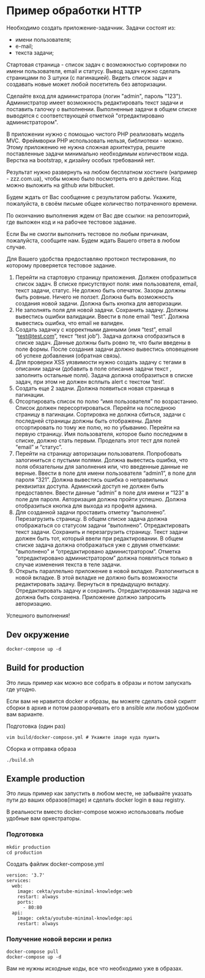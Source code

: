 # Пример обработки HTTP

Необходимо создать приложение-задачник.
Задачи состоят из:
- имени пользователя;
- е-mail;
- текста задачи;
 
Стартовая страница - список задач с возможностью сортировки по имени пользователя, email и статусу. 
Вывод задач нужно сделать страницами по 3 штуки (с пагинацией). 
Видеть список задач и создавать новые может любой посетитель без авторизации.
 
Сделайте вход для администратора (логин "admin", пароль "123"). 
Администратор имеет возможность редактировать текст задачи и поставить галочку о выполнении. 
Выполненные задачи в общем списке выводятся с соответствующей отметкой "отредактировано администратором".
 
В приложении нужно с помощью чистого PHP реализовать модель MVC. Фреймворки PHP использовать нельзя, библиотеки - можно. 
Этому приложению не нужна сложная архитектура, решите поставленные задачи минимально необходимым количеством кода. 
Верстка на bootstrap, к дизайну особых требований нет.
 
Результат нужно развернуть на любом бесплатном хостинге (например - zzz.com.ua), чтобы можно было посмотреть его 
в действии. Код можно выложить на github или bitbucket.
 
Будем ждать от Вас сообщение с результатом работы. Укажите, пожалуйста, в своём письме общее количество 
потраченного времени.
 
По окончанию выполнения ждем от Вас две ссылки: на репозиторий, где выложен код и на рабочее тестовое задание.
 
Если Вы не смогли выполнить тестовое по любым причинам, пожалуйста, сообщите нам. Будем ждать Вашего ответа в 
любом случае.
 
Для Вашего удобства предоставляю протокол тестирования, по которому проверяется тестовое задание.
1. Перейти на стартовую страницу приложения. 
    Должен отобразиться список задач. 
    В списке присутствуют поля: имя пользователя, email, текст задачи, статус. 
    Не должно быть опечаток. 
    Зазоры должны быть ровные. 
    Ничего не ползет. 
    Должна быть возможность создания новой задачи. 
    Должна быть кнопка для авторизации.
2. Не заполнять поля для новой задачи. 
    Сохранить задачу. 
    Должны вывестись ошибки валидации. 
    Ввести в поле email “test”. 
    Должна вывестись ошибка, что email не валиден.
3. Создать задачку с корректными данными (имя “test”, email “test@test.com”, текст “test job”). 
    Задача должна отобразиться в списке задач. 
    Данные должны быть ровно те, что были введены в поле формы. 
    После создания задачи должно вывестись оповещение об успехе добавления (обратная связь).
4. Для проверки XSS уязвимости нужно создать задачу с тегами в описании задачи 
    (добавить в поле описания задачи текст <script>alert(‘test’);</script>, заполнить остальные поля). 
    Задача должна отобразиться в списке задач, при этом не должен всплыть alert c текстом ‘test’.
5. Создать еще 2 задачи. Должна появиться новая страница в пагинации.
6. Отсортировать список по полю “имя пользователя” по возрастанию. 
    Список должен пересортироваться. 
    Перейти на последнюю страницу в пагинации. 
    Сортировка не должна сбиться, задачи с последней страницы должны быть отображены. 
    Далее отсортировать по тому же полю, но по убыванию. 
    Перейти на первую страницу. 
    Имя пользователя, которое было последним в списке, должно стать первым. 
    Проделать этот тест для полей “email” и “статус”.
7. Перейти на страницу авторизации пользователя. 
    Попробовать залогиниться с пустыми полями. 
    Должна вывестись ошибка, что поля обязательны для заполнения или, что введенные данные не верные. 
    Ввести в поле для имени пользователя “admin1”, в поле для пароля “321”. 
    Должна вывестись ошибка о неправильных реквизитах доступа. 
    Админский доступ не должен быть предоставлен. 
    Ввести данные “admin” в поле для имени и “123” в поле для пароля. 
    Авторизация должна пройти успешно. Должна отобразиться кнопка для выхода из профиля админа.
8. Для созданной задачи проставить отметку “выполнено”. Перезагрузить страницу. 
    В общем списке задача должна отображаться со статусом задачи “выполнено”.
    Отредактировать текст задачи. Сохранить и перезагрузить страницу. 
    Текст задачи должен быть тот, который ввели при редактировании. 
    В общем списке задача должна отображаться уже с двумя отметками: "выполнено" и “отредактировано администратором”. 
    Отметка “отредактировано администратором” должна появляться только в случае изменения текста в теле задачи.
9. Открыть параллельно приложение в новой вкладке. 
    Разлогиниться в новой вкладке. 
    В этой вкладке не должно быть возможности редактировать задачу. 
    Вернуться в предыдущую вкладку. Отредактировать задачу и сохранить. 
    Отредактированная задача не должна быть сохранена. 
    Приложение должно запросить авторизацию.
 
Успешного выполнения!

## Dev окружение

```
docker-compose up -d
```

## Build for production

Это лишь пример как можно все собрать в образы и потом запускать где угодно.

Если вам не нравится docker и образы, вы можете сделать свой скрипт сборки в архив и потом разворачивать его в ansible 
или любом удобном вам варианте.

Подготовка (один раз)
``` 
vim build/docker-compose.yml # Укажите image куда пушить
```

Сборка и отправка образа
``` 
./build.sh
```

## Example production

Это лишь пример как запустить в любом месте, не забывайте указать пути до ваших образов(image) и сделать docker login в 
ваш registry.

В реальности вместо docker-compose можно использовать любые удобные вам оркестраторы.

### Подготовка
```
mkdir production
cd production
```

Создать файлик docker-compose.yml
``` 
version: '3.7'
services:
  web:
    image: cekta/youtube-minimal-knowledge:web
    restart: always
    ports:
      - 80:80
  api:
    image: cekta/youtube-minimal-knowledge:api
    restart: always
```

### Получение новой версии и релиз

```
docker-compose pull
docker-compose up -d
```

Вам не нужны исходные коды, все что необходимо уже в образах.

